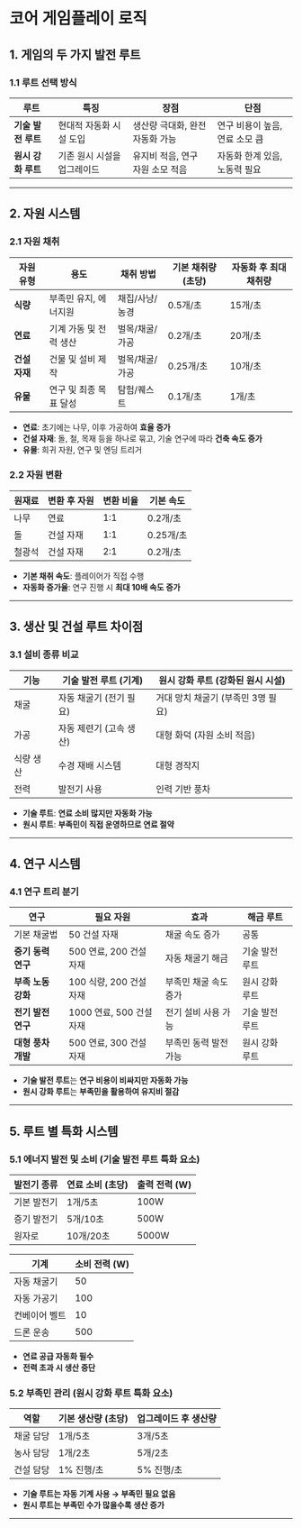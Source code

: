 # **코어 게임플레이 로직**
## **1. 게임의 두 가지 발전 루트**
### **1.1 루트 선택 방식**
| 루트 | 특징 | 장점 | 단점 |
|------|------|------|------|
| **기술 발전 루트** | 현대적 자동화 시설 도입 | 생산량 극대화, 완전 자동화 가능 | 연구 비용이 높음, 연료 소모 큼 |
| **원시 강화 루트** | 기존 원시 시설을 업그레이드 | 유지비 적음, 연구 자원 소모 적음 | 자동화 한계 있음, 노동력 필요 |

---

## **2. 자원 시스템**
### **2.1 자원 채취**
| 자원 유형 | 용도 | 채취 방법 | 기본 채취량 (초당) | 자동화 후 최대 채취량 |
|-----------|----------------|----------|-------------|----------------|
| **식량** | 부족민 유지, 에너지원 | 채집/사냥/농경 | 0.5개/초      | 15개/초 |
| **연료** | 기계 가동 및 전력 생산 | 벌목/채굴/가공 | 0.2개/초      | 20개/초 |
| **건설 자재** | 건물 및 설비 제작 | 벌목/채굴/가공 | 0.25개/초     | 10개/초 |
| **유물** | 연구 및 최종 목표 달성 | 탐험/퀘스트 | 0.1개/초      | 1개/초 |

- **연료**: 초기에는 나무, 이후 가공하여 **효율 증가**
- **건설 자재**: 돌, 철, 목재 등을 하나로 묶고, 기술 연구에 따라 **건축 속도 증가**
- **유물**: 희귀 자원, 연구 및 엔딩 트리거

### **2.2 자원 변환**
| 원재료 | 변환 후 자원 | 변환 비율 | 기본 속도   |
|--------|------------|--------|---------|
| 나무 | 연료 | 1:1 | 0.2개/초  |
| 돌 | 건설 자재 | 1:1 | 0.25개/초 |
| 철광석 | 건설 자재 | 2:1 | 0.2개/초  |

- **기본 채취 속도**: 플레이어가 직접 수행
- **자동화 증가율**: 연구 진행 시 **최대 10배 속도 증가**

---

## **3. 생산 및 건설 루트 차이점**
### **3.1 설비 종류 비교**
| 기능 | 기술 발전 루트 (기계) | 원시 강화 루트 (강화된 원시 시설) |
|------|------------------|-----------------------|
| 채굴 | 자동 채굴기 (전기 필요) | 거대 망치 채굴기 (부족민 3명 필요) |
| 가공 | 자동 제련기 (고속 생산) | 대형 화덕 (자원 소비 적음) |
| 식량 생산 | 수경 재배 시스템 | 대형 경작지 |
| 전력 | 발전기 사용 | 인력 기반 풍차 |

- **기술 루트**: **연료 소비 많지만 자동화 가능**
- **원시 루트**: **부족민이 직접 운영하므로 연료 절약**

---

## **4. 연구 시스템**
### **4.1 연구 트리 분기**
| 연구 | 필요 자원 | 효과 | 해금 루트 |
|------|----------|------|-----------|
| 기본 채굴법 | 50 건설 자재 | 채굴 속도 증가 | 공통 |
| **증기 동력 연구** | 500 연료, 200 건설 자재 | 자동 채굴기 해금 | 기술 발전 루트 |
| **부족 노동 강화** | 100 식량, 200 건설 자재 | 부족민 채굴 속도 증가 | 원시 강화 루트 |
| **전기 발전 연구** | 1000 연료, 500 건설 자재 | 전기 설비 사용 가능 | 기술 발전 루트 |
| **대형 풍차 개발** | 500 연료, 300 건설 자재 | 부족민 동력 발전 가능 | 원시 강화 루트 |

- **기술 발전 루트**는 **연구 비용이 비싸지만 자동화 가능**
- **원시 강화 루트**는 **부족민을 활용하여 유지비 절감**

---
## **5. 루트 별 특화 시스템**
### **5.1 에너지 발전 및 소비 (기술 발전 루트 특화 요소)**
| 발전기 종류 | 연료 소비 (초당) | 출력 전력 (W) |
|------------|---------------|------------|
| 기본 발전기 | 1개/5초 | 100W |
| 증기 발전기 | 5개/10초 | 500W |
| 원자로 | 10개/20초 | 5000W |

| 기계 | 소비 전력 (W) |
|------|--------------|
| 자동 채굴기 | 50 |
| 자동 가공기 | 100 |
| 컨베이어 벨트 | 10 |
| 드론 운송 | 500 |

- **연료 공급 자동화 필수**
- **전력 초과 시 생산 중단**

### **5.2 부족민 관리 (원시 강화 루트 특화 요소)**
| 역할 | 기본 생산량 (초당) | 업그레이드 후 생산량 |
|------|----------------|----------------|
| 채굴 담당 | 1개/5초 | 3개/5초 |
| 농사 담당 | 1개/2초 | 5개/2초 |
| 건설 담당 | 1% 진행/초 | 5% 진행/초 |

- **기술 루트는 자동 기계 사용 → 부족민 필요 없음**
- **원시 루트는 부족민 수가 많을수록 생산 증가**

---
